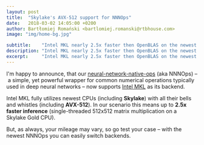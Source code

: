 ```yaml
---
layout: post
title:  "Skylake's AVX-512 support for NNNOps"
date:   2018-03-02 14:05:00 +0200
author: Bartłomiej Romański <bartlomiej.romanski@rtbhouse.com>
image: "img/home-bg.jpg"

subtitle:    "Intel MKL nearly 2.5x faster then OpenBLAS on the newest CPUs"
description: "Intel MKL nearly 2.5x faster then OpenBLAS on the newest CPUs"
excerpt:     "Intel MKL nearly 2.5x faster then OpenBLAS on the newest CPUs"
---
```


I'm happy to announce, that our <a href="https://github.com/RTBHOUSE/neural-network-native-ops">neural-network-native-ops</a> (aka NNNOps) – a simple, yet powerful wrapper for common numerical operations typically used in deep neural networks – now supports <a href="https://software.intel.com/en-us/mkl">Intel MKL</a> as its backend.

Intel MKL fully utilizes newest CPUs (including **Skylake**) with all their bells and whistles (including **AVX-512**). In our scenario this means up to **2.5x faster inference** (single-threaded 512x512 matrix multiplication on a Skylake Gold CPU).

But, as always, your mileage may vary, so go test your case – with the newest NNNOps you can easily switch backends.


